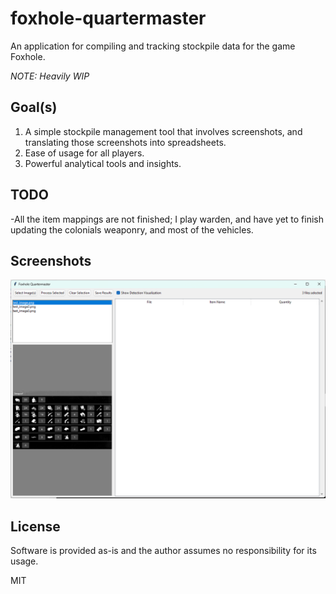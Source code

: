 # foxhole-quartermaster
An application for compiling and tracking stockpile data for the game Foxhole.

*NOTE: Heavily WIP*

## Goal(s)

1) A simple stockpile management tool that involves screenshots, and translating those screenshots into spreadsheets.
2) Ease of usage for all players.
3) Powerful analytical tools and insights.

## TODO

-All the item mappings are not finished; I play warden, and have yet to finish updating the colonials weaponry, and most of the vehicles.

## Screenshots

![The current GUI](sample1.png)

## License

Software is provided as-is and the author assumes no responsibility for its usage.

MIT

